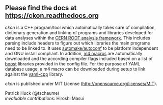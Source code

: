 Please find the docs at https://ckon.readthedocs.org
----------------------------------------------------

*ckon* is a C++ program/tool which automatically takes care of compilation,
dictionary generation and linking of programs and libraries developed for data
analyses within the [CERN ROOT analysis framework](http://root.cern.ch). This
includes parsing include headers to figure out which libraries the main
programs need to be linked to. It uses
[automake/autoconf](http://www.gnu.org/software/autoconf/) to be platform
independent and GNU install compliant. In addition, [m4
macros](http://www.gnu.org/software/autoconf-archive/The-Macros.html#The-Macros)
are automatically downloaded and the according compiler flags included based on
a list of [boost](http://www.boost.org/) libraries provided in the config file.
For the purpose of YAML database usage, a m4 macro can be downloaded during
setup to link against the [yaml-cpp](https://code.google.com/p/yaml-cpp/)
library.

*ckon* is published under MIT License (http://opensource.org/licenses/MIT).  

Patrick Huck (@tschaume)  
*invaluable contributions*: Hiroshi Masui
